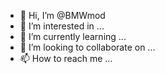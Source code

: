 - 👋 Hi, I’m @BMWmod
- 👀 I’m interested in ...
- 🌱 I’m currently learning ...
- 💞️ I’m looking to collaborate on ...
- 📫 How to reach me ...

<!---
BMWmod/BMWmod is a ✨ special ✨ repository because its `README.md` (this file) appears on your GitHub profile.
You can click the Preview link to take a look at your changes.
--->
